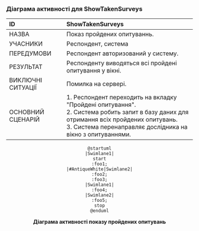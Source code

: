 ### Діаграма активності для ShowTakenSurveys

| ID  | <span id="ShowTakenSurveys">ShowTakenSurveys</span>                                                                                                                                                                |
| :------------- |:-------------------------------------------------------------------------------------------------------------------------------------------------------------------------------------------------------------------|
| НАЗВА | Показ пройдених опитуваннь.                                                                                                                                                                                        |
| УЧАСНИКИ | Респондент, система                                                                                                                                                                                                |
| ПЕРЕДУМОВИ | Респондент авторизований у систему.                                                                                                                                                                                |
| РЕЗУЛЬТАТ | Респонденту виводяться всі пройдені опитування у вікні.                                                                                                                                                            |
| ВИКЛЮЧНІ СИТУАЦІЇ | Помилка на сервері.                                                                                                                                                                                                |
| ОСНОВНИЙ СЦЕНАРІЙ | 1. Респондент переходить на вкладку "Пройдені опитування".<br/>2. Система робить запит в базу даних для отримання всіх пройдених опитувань.<br/>3. Система перенаправляє дослідника на вікно з опитуваннями. <br/> |

<center>

```plantuml
@startuml
|Swimlane1|
start
:foo1;
|#AntiqueWhite|Swimlane2|
:foo2;
:foo3;
|Swimlane1|
:foo4;
|Swimlane2|
:foo5;
stop
@enduml
```


**Діаграма активності показу пройдених опитувань**

</center>

